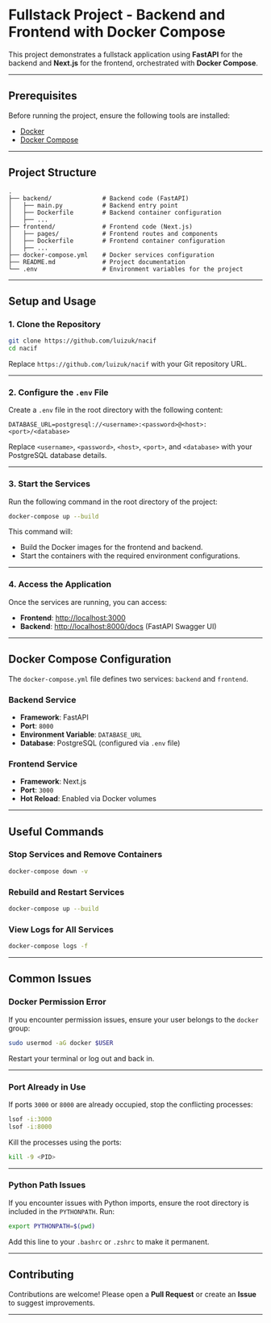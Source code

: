 # Fullstack Project - Backend and Frontend with Docker Compose

This project demonstrates a fullstack application using **FastAPI** for the backend and **Next.js** for the frontend, orchestrated with **Docker Compose**.

---

## Prerequisites

Before running the project, ensure the following tools are installed:

- [Docker](https://www.docker.com/get-started)
- [Docker Compose](https://docs.docker.com/compose/install/)

---

## Project Structure

```plaintext
.
├── backend/              # Backend code (FastAPI)
│   ├── main.py           # Backend entry point
│   ├── Dockerfile        # Backend container configuration
│   ├── ...
├── frontend/             # Frontend code (Next.js)
│   ├── pages/            # Frontend routes and components
│   ├── Dockerfile        # Frontend container configuration
│   ├── ...
├── docker-compose.yml    # Docker services configuration
├── README.md             # Project documentation
└── .env                  # Environment variables for the project
```

---

## Setup and Usage

### 1. Clone the Repository

```bash
git clone https://github.com/luizuk/nacif
cd nacif
```

Replace `https://github.com/luizuk/nacif` with your Git repository URL.

---

### 2. Configure the `.env` File

Create a `.env` file in the root directory with the following content:

```env
DATABASE_URL=postgresql://<username>:<password>@<host>:<port>/<database>
```

Replace `<username>`, `<password>`, `<host>`, `<port>`, and `<database>` with your PostgreSQL database details.

---

### 3. Start the Services

Run the following command in the root directory of the project:

```bash
docker-compose up --build
```

This command will:

- Build the Docker images for the frontend and backend.
- Start the containers with the required environment configurations.

---

### 4. Access the Application

Once the services are running, you can access:

- **Frontend**: [http://localhost:3000](http://localhost:3000)
- **Backend**: [http://localhost:8000/docs](http://localhost:8000/docs) (FastAPI Swagger UI)

---

## Docker Compose Configuration

The `docker-compose.yml` file defines two services: `backend` and `frontend`.

### Backend Service

- **Framework**: FastAPI
- **Port**: `8000`
- **Environment Variable**: `DATABASE_URL`
- **Database**: PostgreSQL (configured via `.env` file)

### Frontend Service

- **Framework**: Next.js
- **Port**: `3000`
- **Hot Reload**: Enabled via Docker volumes

---

## Useful Commands

### Stop Services and Remove Containers

```bash
docker-compose down -v
```

### Rebuild and Restart Services

```bash
docker-compose up --build
```

### View Logs for All Services

```bash
docker-compose logs -f
```

---

## Common Issues

### Docker Permission Error

If you encounter permission issues, ensure your user belongs to the `docker` group:

```bash
sudo usermod -aG docker $USER
```

Restart your terminal or log out and back in.

---

### Port Already in Use

If ports `3000` or `8000` are already occupied, stop the conflicting processes:

```bash
lsof -i:3000
lsof -i:8000
```

Kill the processes using the ports:

```bash
kill -9 <PID>
```

---

### Python Path Issues

If you encounter issues with Python imports, ensure the root directory is included in the `PYTHONPATH`. Run:

```bash
export PYTHONPATH=$(pwd)
```

Add this line to your `.bashrc` or `.zshrc` to make it permanent.

---

## Contributing

Contributions are welcome! Please open a **Pull Request** or create an **Issue** to suggest improvements.

---
